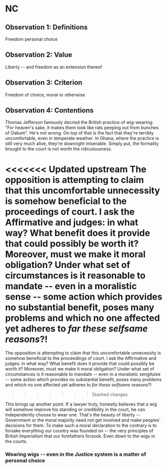 # NC  

## Observation 1: Definitions  

Freedom
personal choice

## Observation 2: Value  

Liberty -- and freedom as an extension thereof

## Observation 3: Criterion  

Freedom of choice, moral or otherwise

## Observation 4: Contentions  

Thomas Jefferson famously decried the British practice of wig-wearing: "For heaven's sake, it makes them look like rats peeping out from bunches of Oakum". He's not wrong. On top of that is the fact that they're terribly uncomfortable, even in temperate weather. In Ghana, where the practice is still very much alive, they're downright miserable. Simply put, the formality brought to the court is not worth the ridiculousness.

<<<<<<< Updated upstream
The opposition is attempting to claim that this uncomfortable unnecessity is somehow beneficial to the proceedings of court. I ask the Affirmative and judges: in what way? What benefit does it provide that could possibly be worth it? Moreover, must we make it moral obligation? Under what set of circumstances is it reasonable to mandate -- even in a moralistic sense -- some action which provides no substantial benefit, poses many problems and which no one affected yet adheres to _far these selfsame reasons_?!
=======
The opposition is attempting to claim that this uncomfortable unnecessity is somehow beneficial to the proceedings of court. I ask the Affirmative and judges: in what way? What benefit does it provide that could possibly be worth it? Moreover, must we make it moral obligation? Under what set of circumstances is it reasonable to mandate -- even in a moralistic sengituise -- some action which provides no substantial benefit, poses many problems and which no one affected yet adheres to _for these selfsame reasons_?!
>>>>>>> Stashed changes

This brings up another point. If a lawyer truly, honestly believes that a wig will somehow improve his standing or credibility in the court, he can independently choose to wear one. That's the beauty of liberty -- Government or the moral majority need not get involved and make peoples' decisions for them. To make such a moral declaration to the contrary is to forsake everything our country was founded on -- the very principles of British Imperialism that our forefathers forsook. Even down to the wigs in the courts.

### Wearing wigs -- even in the Justice system is a matter of personal choice  

